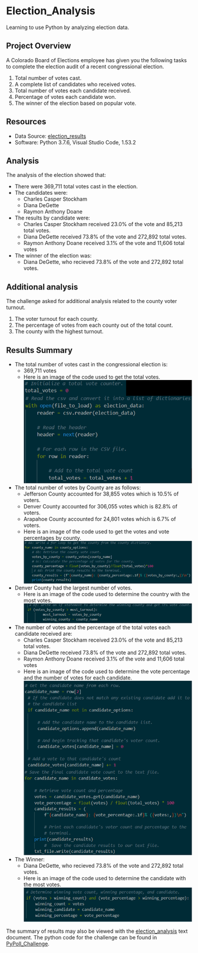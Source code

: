 # Election_Analysis
Learning to use Python by analyzing election data.

## Project Overview
A Colorado Board of Elections employee has given you the following tasks to complete the election audit of a recent congressional election.
1. Total number of votes cast.
1. A complete list of candidates who received votes.
1. Total number of votes each candidate received.
1. Percentage of votes each candidate won.
1. The winner of the election based on popular vote.

## Resources
* Data Source: [election_results](https://github.com/RuthLD/Election_Analysis/blob/main/Resources/election_results.csv)
* Software: Python 3.7.6, Visual Studio Code, 1.53.2

## Analysis
The analysis of the election showed that:
* There were 369,711 total votes cast in the election.
* The candidates were:
  *   Charles Casper Stockham
  *   Diana DeGette
  *   Raymon Anthony Doane
* The results by candidate were:
  * Charles Casper Stockham received 23.0% of the vote and 85,213 total votes.
  * Diana DeGette received 73.8% of the vote and 272,892 total votes.
  * Raymon Anthony Doane received 3.1% of the vote and 11,606 total votes
* The winner of the election was:
  * Diana DeGette, who recieved 73.8% of the vote and 272,892 total votes.

## Additional analysis
The challenge asked for additional analysis related to the county voter turnout. 
1. The voter turnout for each county.
1. The percentage of votes from each county out of the total count.
1. The county with the highest turnout.

## Results Summary
* The total number of votes cast in the congressional election is:
  * 369,711 votes
   * Here is an image of the code used to get the total votes. ![Total_vote_code](https://github.com/RuthLD/Election_Analysis/blob/main/Resources/Total_vote_code.png)
* The total number of votes by County are as follows:
  *  Jefferson County accounted for 38,855 votes which is 10.5% of voters.
  *  Denver County accounted for 306,055 votes which is 82.8% of voters.
  *  Arapahoe County accounted for 24,801 votes which is 6.7% of voters.
   * Here is an image of the code used to get the votes and vote percentages by county. ![County_votes_code](https://github.com/RuthLD/Election_Analysis/blob/main/Resources/County_votes_code.png)
* Denver County had the largest number of votes.
  *  Here is an image of the code used to determine the country with the most votes. ![Largest_County_code](https://github.com/RuthLD/Election_Analysis/blob/main/Resources/Largest_County_code.png)
* The number of votes and the percentage of the total votes each candidate received are:
  *  Charles Casper Stockham received 23.0% of the vote and 85,213 total votes.
  *  Diana DeGette received 73.8% of the vote and 272,892 total votes.
  *  Raymon Anthony Doane received 3.1% of the vote and 11,606 total votes
    * Here is an image of the code used to determine the vote percentage and the number of votes for each candidate. ![Candidate_votes](https://github.com/RuthLD/Election_Analysis/blob/main/Resources/Candidate_votes.png)
* The Winner:
  *  Diana DeGette, who recieved 73.8% of the vote and 272,892 total votes.
    * Here is an image of the code used to determine the candidate with the most votes. ![Winning_Candidate_code](https://github.com/RuthLD/Election_Analysis/blob/main/Resources/Winning_Candidate_code.png)

The summary of results may also be viewed with the [election_analysis](https://github.com/RuthLD/Election_Analysis/blob/main/analysis/election_analysis.txt) text document. 
The python code for the challenge can be found in [PyPoll_Challenge](https://github.com/RuthLD/Election_Analysis/blob/main/PyPoll_Challenge.py).
